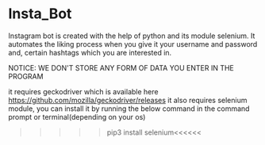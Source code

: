 # Insta_Bot
Instagram bot is created with the help of python and its module selenium.
It automates the liking process when you give it your username and password and,
certain hashtags which you are interested in.

NOTICE: WE DON'T STORE ANY FORM OF DATA YOU ENTER IN THE PROGRAM

it requires geckodriver which is available here https://github.com/mozilla/geckodriver/releases
it also requires selenium module, you can install it by running the below command in the command prompt or terminal(depending on your os)
>>>>>pip3 install selenium<<<<<<

